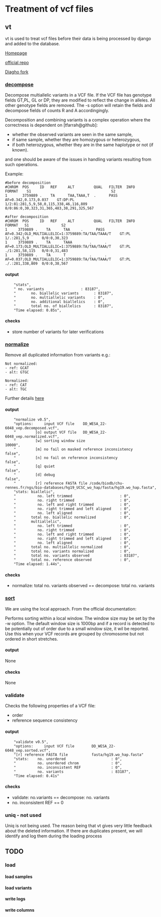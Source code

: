 # Treatment of vcf files

## vt

vt is used to treat vcf files before their data is being processed by django and added to the database.

[Homepage](https://genome.sph.umich.edu/wiki/Vt)

[official repo](https://github.com/atks/vt)

[Diagho fork](https://github.com/3ng7n33r/vt)

### [decompose](https://genome.sph.umich.edu/wiki/Vt#Decompose)

Decompose multiallelic variants in a VCF file. If the VCF file has genotype fields GT,PL, GL or DP, they are modified to reflect the change in alleles. All other genotype fields are removed. The -s option will retain the fields and decompose fields of counts R and A accordingingly.

Decomposition and combining variants is a complex operation where the correctness is dependent on \[tfarrah@github\]:

- whether the observed variants are seen in the same sample,
- if same sample, whether they are homozygous or heterozygous,
- if both heterozygous, whether they are in the same haplotype or not (if known).

and one should be aware of the issues in handling variants resulting from such operations.

Example:

```text
#before decomposition
#CHROM  POS     ID   REF     ALT         QUAL   FILTER  INFO                  FORMAT    S1                                     S2                                                                          
1       3759889 .    TA      TAA,TAAA,T  .      PASS    AF=0.342,0.173,0.037	GT:DP:PL	  1/2:81:281,5,9,58,0,115,338,46,116,809	 0/0:86:0,30,323,31,365,483,38,291,325,567	

#after decomposition
#CHROM  POS     ID   REF     ALT         QUAL   FILTER  INFO                                                 FORMAT   S1               S2           
1	  3759889 .    TA      TAA	   .	  PASS    AF=0.342;OLD_MULTIALLELIC=1:3759889:TA/TAA/TAAA/T    GT:PL    1/.:281,5,9      0/0:0,30,323	
1	  3759889 .    TA      TAAA        .      .       AF=0.173;OLD_MULTIALLELIC=1:3759889:TA/TAA/TAAA/T    GT:PL    ./1:281,58,115   0/0:0,31,483	
1	  3759889 .    TA      T           .      .       AF=0.037;OLD_MULTIALLELIC=1:3759889:TA/TAA/TAAA/T    GT:PL    ./.:281,338,809  0/0:0,38,567	
```

#### output

```text
    "stats",
    " no. variants                 : 83187",
    "       no. biallelic variants       : 83187",
    "       no. multiallelic variants    : 0",
    "       no. additional biallelics    : 0",
    "       total no. of biallelics      : 83187",
    "Time elapsed: 0.85s",
```

#### checks

- store number of variants for later verifications

### [normalize](https://genome.sph.umich.edu/wiki/Vt#Normalization)

Remove all duplicated information from variants e.g.:

```text
Not normalized:
- ref: GCAT
- alt: GTGC

Normalized:
- ref: CAT
- alt: TGC
```

Further details [here](https://genome.sph.umich.edu/wiki/Variant_Normalization)

#### output

```text
    "normalize v0.5",
    "options:     input VCF file    DD_WESA_22-6048_vep.decomposed.vcf",
    "         [o] output VCF file   DD_WESA_22-6048_vep.normalized.vcf",
    "         [w] sorting window size                             10000",
    "         [m] no fail on masked reference inconsistency       false",
    "         [n] no fail on reference inconsistency              false",
    "         [q] quiet                                           false",
    "         [d] debug                                           false",
    "         [r] reference FASTA file /code/biodb/chu-rennes.fr/ngs/bio-databases/hg19_UCSC_wo_hap/fasta/hg19.wo_hap.fasta",
    "stats: biallelic",
    "          no. left trimmed                      : 0",
    "          no. right trimmed                     : 0",
    "          no. left and right trimmed            : 0",
    "          no. right trimmed and left aligned    : 0",
    "          no. left aligned                      : 0",
    "       total no. biallelic normalized           : 0",
    "       multiallelic",
    "          no. left trimmed                      : 0",
    "          no. right trimmed                     : 0",
    "          no. left and right trimmed            : 0",
    "          no. right trimmed and left aligned    : 0",
    "          no. left aligned                      : 0",
    "       total no. multiallelic normalized        : 0",
    "       total no. variants normalized            : 0",
    "       total no. variants observed              : 83187",
    "       total no. reference observed             : 0",
    "Time elapsed: 1.44s",
```

#### checks

- normalize: total no. variants observed == decompose: total no. variants

### [sort](https://genome.sph.umich.edu/wiki/Vt#Sorting)

We are using the local approach. From the official documentation:

Performs sorting within a local window. The window size may be set by the -w option. The default window size
is 1000bp and if a record is detected to be potentially out of order due to a small window size, it wil be reported.
Use this when your VCF records are grouped by chromosome but not ordered in short stretches.

#### output

None

#### checks

None

### validate

Checks the following properties of a VCF file:

- order
- reference sequence consistency

#### output

```text
    "validate v0.5",
    "options:     input VCF file        DD_WESA_22-6048_vep.sorted.vcf",
    "[r] reference FASTA file           fasta/hg19.wo_hap.fasta"
    "stats:    no. unordered                     : 0",
    "          no. unordered chrom               : 0",
    "          no. inconsistent REF              : 0",
    "          no. variants                      : 83187",
    "Time elapsed: 0.41s"
```

#### checks

- validate: no.variants == decompose: no. variants
- no. inconsistent REF == 0

### uniq - not used

Uniq is not being used. The reason being that vt gives very little feedback about the deleted information. If there are duplicates present, we will identify and log them during the loading process

## TODO

### load

#### load samples

#### load variants

#### write logs

#### write columns
